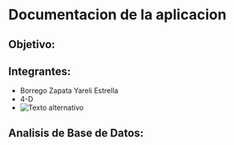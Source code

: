 # Documentacion  de la aplicacion
## Objetivo:

## Integrantes:
- Borrego Zapata Yareli Estrella
- 4-D
- ![Texto alternativo](![wasap](https://github.com/user-attachments/assets/a73f10fe-ead1-4708-a85e-86e9fe851d27)
)
## Analisis de Base de Datos:
